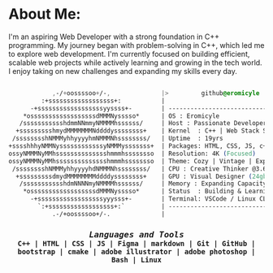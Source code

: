 # About Me:
I'm an aspiring Web Developer with a strong foundation in C++ programming. My journey began with problem-solving in C++, which led me to explore web development. I'm currently focused on building efficient, scalable web projects while actively learning and growing in the tech world. I enjoy taking on new challenges and expanding my skills every day.

``` css

            ,-/+oossssoo+/-,              |>         github@eromicyle
         :+ssssssssssssssssss+:           |
      -+ssssssssssssssssssyyssss+-        | -----------------------------------
    *ossssssssssssssssssdMMMNysssso*      | OS : Eromicyle
   /ssssssssssshdmmNNmmyNMMMMhssssss/     | Host : Passionate Developer
  +ssssssssshmydMMMMMMMNddddyssssssss+    | Kernel  : C++ | Web Stack Shell
 /sssssssshNMMMyhhyyyyhmNMMMNhssssssss/   | Uptime  : 19yrs
+sssshhhyNMMNyssssssssssssyNMMMysssssss+  | Packages: HTML, CSS, JS, c++
ossyNMMMNyMMhsssssssssssssshmmmhssssssso  | Resolution: 4K (Focused)
ossyNMMMNyMMhsssssssssssssshmmmhssssssso  | Theme: Cozy | Vintage | Experimental
 /sssssssshNMMMyhhyyyyhdNMMMNhssssssss/   | CPU : Creative Thinker @3.6GHz
  +sssssssssdmydMMMMMMMMddddyssssssss+    | GPU : Visual Designer (24gb)
   /ssssssssssshdmNNNNmyNMMMMhssssss/     | Memory : Expanding Capacity
    *ossssssssssssssssssdMMMNysssso*      | Status  : Building & Learning
      -+ssssssssssssssssssyyysss+-        | Terminal: VSCode / Linux CLI
        `:+ssssssssssssssssss+:`          | -----------------------------------
            .-/+oossssoo+/-.              | 

```

<h3 align="center" font-size="20px">
<samp>
  <i>Languages and Tools</i>
  <br>
  <sup>
    <b>
      C++ | HTML | CSS | JS | Figma | markdown | Git | GitHub | bootstrap | cmake | adobe illustrator | adobe photoshop | Bash | Linux
    </b>
    <br>
  </sup>
</samp>
</h3>
